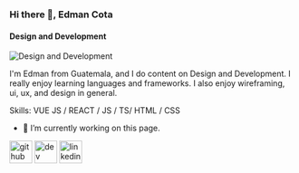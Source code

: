 ### Hi there 👋, Edman Cota
#### Design and Development
![Design and Development](https://arturssmirnovs.github.io/github-profile-readme-generator/images/banner.png)

I'm Edman from Guatemala, and I do content on Design and Development. I really enjoy learning languages and frameworks. I also enjoy wireframing, ui, ux, and design in general.

Skills: VUE JS / REACT / JS / TS/ HTML / CSS

- 🔭 I’m currently working on this page. 


[<img src='https://cdn.jsdelivr.net/npm/simple-icons@3.0.1/icons/github.svg' alt='github' height='40'>](https://github.com/edman-cota)  [<img src='https://cdn.jsdelivr.net/npm/simple-icons@3.0.1/icons/dev-dot-to.svg' alt='dev' height='40'>](https://dev.to/edmancota)  [<img src='https://cdn.jsdelivr.net/npm/simple-icons@3.0.1/icons/linkedin.svg' alt='linkedin' height='40'>](https://www.linkedin.com/in/edman-trinidad-cota-silvestre-64764b223/)  

